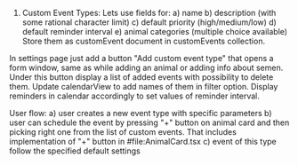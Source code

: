 1. Custom Event Types:
Lets use fields for:
a) name
b) description (with some rational character limit)
c) default priority (high/medium/low)
d) default reminder interval
e) animal categories (multiple choice available)
Store them as customEvent document in customEvents collection.

In settings page just add a button "Add custom event type" that opens a form window, same as while adding an animal or adding info about semen. Under this button display a list of added events with possibility to delete them. Update calendarView to add names of them in filter option. Display reminders in calendar accordingly to set values of reminder interval.

User flow: a) user creates a new event type with specific parameters b) user can schedule the event by pressing "+" button on animal card and then picking right one from the list of custom events. That includes implementation of "+" button in #file:AnimalCard.tsx c) event of this type follow the specified default settings
